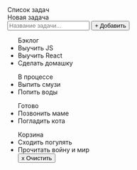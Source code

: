 <!DOCTYPE html>

 <head>
    <link rel="stylesheet" href="style.css">
    <link rel="preconnect" href="https://fonts.googleapis.com">
<link rel="preconnect" href="https://fonts.gstatic.com" crossorigin>
<link href="https://fonts.googleapis.com/css2?family=Montserrat:ital,wght@0,100..900;1,100..900&display=swap" rel="stylesheet">
    <meta charset="utf-8">
    <meta name="author" content="Ильнара">
    <title>Список задач</title>
 </head>
 <body>
    <section class="header">
            <h>Список задач</h>
    </section>
    <section class="new_task">
        <label>Новая задача</label>
        <form>
            <input type="text"placeholder="Название задачи...">
            <button type="button">+ Добавить</button>
        </form>
    </section>
    <section class="row">
        <div class="blogack">
            <ul class="list_blogack">
                <label>Бэклог</label>
                <li class="task">Выучить JS</li>
                <li class="task">Выучить React</li>
                <li class="task">Сделать домашку</li>
            </ul>
        </div>
        <div class="in_progress">
            <ul class="list_in_progress">
                <label>В процессе</label>
                <li class="task">Выпить смузи</li>
                <li class="task">Попить воды</li>
            </ul>
        </div>
        <div class="ready"> 
            <ul class="list_ready">
                <label>Готово</label>
                <li class="task">Позвонить маме</li>
                <li class="task">Погладить кота</li>
            </ul>
        </div>
        <div class="garbage">
            <ul class="list_garbage">            
                <label>Корзина</label>
                <li class="task">Сходить погулять</li>
                <li class="task">Прочитать войну и мир</li>
                <button type="button">x Очистить</button>
            </ul>
        </div>
</section>
</body>
</html>  
</div>
